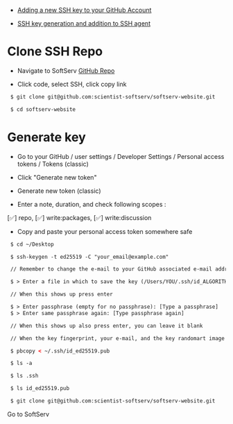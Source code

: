 
- [Adding a new SSH key to your GitHub Account](https://docs.github.com/en/authentication/connecting-to-github-with-ssh/adding-a-new-ssh-key-to-your-github-account)

- [SSH key generation and addition to SSH agent](https://docs.github.com/en/authentication/connecting-to-github-with-ssh/generating-a-new-ssh-key-and-adding-it-to-the-ssh-agent)

# Clone SSH Repo

- Navigate to SoftServ [GitHub Repo](https://github.com/scientist-softserv/softserv-website)

- Click code, select SSH, click copy link

``` html
 $ git clone git@github.com:scientist-softserv/softserv-website.git

 $ cd softserv-website
```


# Generate key

- Go to your GitHub / user settings / Developer Settings / Personal access tokens / Tokens (classic)

- Click "Generate new token"

- Generate new token (classic)

- Enter a note, duration, and check following scopes :

 [✅] repo, [✅] write:packages, [✅] write:discussion

- Copy and paste your personal access token somewhere safe



``` html
 $ cd ~/Desktop

 $ ssh-keygen -t ed25519 -C "your_email@example.com"

 // Remember to change the e-mail to your GitHub associated e-mail address

 $ > Enter a file in which to save the key (/Users/YOU/.ssh/id_ALGORITHM: [Press enter]

 // When this shows up press enter

 $ > Enter passphrase (empty for no passphrase): [Type a passphrase]
 $ > Enter same passphrase again: [Type passphrase again]

 // When this shows up also press enter, you can leave it blank

 // When the key fingerprint, your e-mail, and the key randomart image show up, copy paste it somewhere safe

 $ pbcopy < ~/.ssh/id_ed25519.pub

 $ ls -a    

 $ ls .ssh  

 $ ls id_ed25519.pub

 $ git clone git@github.com:scientist-softserv/softserv-website.git
```
Go to SoftServ 
